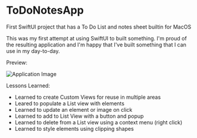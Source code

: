# ToDoNotesApp
First SwiftUI project that has a To Do List and notes sheet builtin for MacOS

This was my first attempt at using SwiftUI to built something. I'm proud of the resulting application and I'm happy that I've built something that I can use in my day-to-day.

Preview:

![Application Image](https://i.postimg.cc/JnnR40dn/Screenshot-2024-04-22-at-1-56-39-PM.png)

Lessons Learned:
- Learned to create Custom Views for reuse in multiple areas
- Leared to populate a List view with elements
- Learned to update an element or image on click
- Learned to add to List View with a button and popup
- Learned to delete from a List view using a context menu (right click)
- Learned to style elements using clipping shapes
